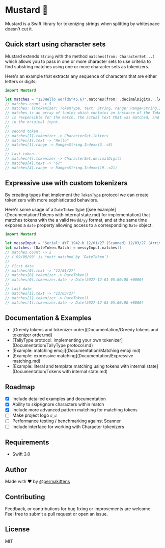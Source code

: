 # Mustard 🌭

Mustard is a Swift library for tokenizing strings when splitting by whitespace doesn't cut it.

## Quick start using character sets

Mustard extends `String` with the method `matches(from: CharacterSet...)` which allows you to pass in one
or more character sets to use criteria to find substring matches using one or more character sets as tokenizers.

Here's an example that extracts any sequence of characters that are either letters or digits:

````Swift
import Mustard

let matches = "123Hello world&^45.67".matches(from: .decimalDigits, .letters)
// matches.count -> 5
// matches: [(tokenizer: TokenType, text: String, range: Range<String.Index>)]
// matches is an array of tuples which contains an instance of the TokenType that
// is responsible for the match, the actual text that was matched, and the range of the token
// in the original input.
//
// second token..
// matches[1].tokenizer -> CharacterSet.letters
// matches[1].text -> "Hello"
// matches[1].range -> Range<String.Index>(3..<8)
//
// last token..
// matches[4].tokenizer -> CharacterSet.decimalDigits
// matches[4].text -> "67"
// matches[4].range -> Range<String.Index>(19..<21)
````

## Expressive use with custom tokenizers

By creating types that implement the `TokenType` protocol we can create tokenizers with more sophisticated behaviors.

Here's some usage of a `DateToken` type ([see example](Documentation/Tokens with internal state.md) for implementation)
that matches tokens with the a valid `MM/dd/yy` format, and at the same time exposes a `date` property allowing access to a
corresponding `Date` object.

````Swift
import Mustard

let messyInput = "Serial: #YF 1942-b 12/01/27 (Scanned) 12/03/27 (Arrived) ref: 99/99/99"
let matches: [DateToken.Match] = messyInput.matches()
// matches.count -> 2
// ('99/99/99' is *not* matched by `DateToken`)
//
// first date
// matches[0].text -> "12/01/27"
// matches[0].tokenizer -> DateToken()
// matches[0].tokenizer.date -> Date(2027-12-01 05:00:00 +0000)
//
// last date
// matches[1].text -> "12/03/27"
// matches[1].tokenizer -> DateToken()
// matches[1].tokenizer.date -> Date(2027-12-03 05:00:00 +0000)
````

## Documentation & Examples

- [Greedy tokens and tokenizer order](Documentation/Greedy tokens and tokenizer order.md)
- [TallyType protocol: implementing your own tokenizer](Documentation/TallyType protocol.md)
- [Example: matching emoji](Documentation/Matching emoji.md)
- [Example: expressive matching](Documentation/Expressive matching.md)
- [Example: literal and template matching using tokens with internal state](Documentation/Tokens with internal state.md)

## Roadmap
- [x] Include detailed examples and documentation
- [x] Ability to skip/ignore characters within match
- [x] Include more advanced pattern matching for matching tokens
- [ ] Make project logo ಠ_ಠ
- [ ] Performance testing / benchmarking against Scanner
- [ ] Include interface for working with Character tokenizers

## Requirements

- Swift 3.0

## Author

Made with :heart: by [@permakittens](http://twitter.com/permakittens)

## Contributing

Feedback, or contributions for bug fixing or improvements are welcome. Feel free to submit a pull request or open an issue.

## License

MIT
